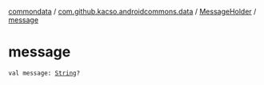 [commondata](../../index.md) / [com.github.kacso.androidcommons.data](../index.md) / [MessageHolder](index.md) / [message](./message.md)

# message

`val message: `[`String`](https://kotlinlang.org/api/latest/jvm/stdlib/kotlin/-string/index.html)`?`